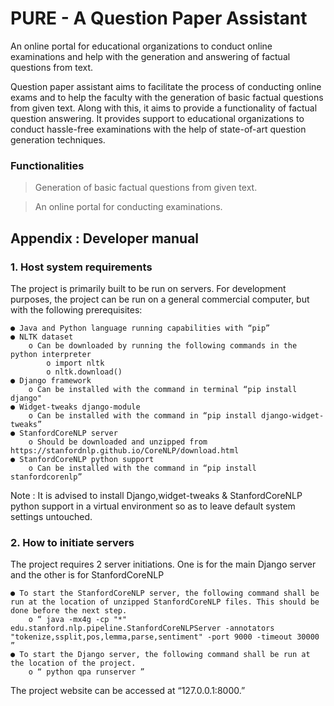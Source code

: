 # PURE - A Question Paper Assistant

An online portal for educational organizations to conduct online examinations and help with the generation and answering of factual questions from text. 

Question paper assistant aims to facilitate the process of conducting online exams and to help the faculty with the generation of basic factual questions from given text. Along with this, it aims to provide a functionality of factual question answering. It provides
support to educational organizations to conduct hassle-free examinations with the help of state-of-art question generation techniques.

### Functionalities

  >Generation of basic factual questions from given text.
  
  >An online portal for conducting examinations.
  
  
## Appendix : Developer manual

### 1. Host system requirements

The project is primarily built to be run on servers. For development purposes, the
project can be run on a general commercial computer, but with the following
prerequisites:

    ● Java and Python language running capabilities with “pip”
    ● NLTK dataset
        o Can be downloaded by running the following commands in the python interpreter
            o import nltk
            o nltk.download()
    ● Django framework
        o Can be installed with the command in terminal “pip install django"
    ● Widget-tweaks django-module
        o Can be installed with the command in “pip install django-widget-tweaks”
    ● StanfordCoreNLP server
        o Should be downloaded and unzipped from https://stanfordnlp.github.io/CoreNLP/download.html
    ● StanfordCoreNLP python support
        o Can be installed with the command in “pip install stanfordcorenlp”

Note : It is advised to install Django,widget-tweaks & StanfordCoreNLP python support in a virtual environment so as to leave default system settings untouched.


### 2. How to initiate servers

The project requires 2 server initiations. One is for the main Django server and the
other is for StanfordCoreNLP

    ● To start the StanfordCoreNLP server, the following command shall be run at the location of unzipped StanfordCoreNLP files. This should be done before the next step.
        o “ java -mx4g -cp "*" edu.stanford.nlp.pipeline.StanfordCoreNLPServer -annotators "tokenize,ssplit,pos,lemma,parse,sentiment" -port 9000 -timeout 30000 ”
    ● To start the Django server, the following command shall be run at the location of the project.
        o “ python qpa runserver ”



The project website can be accessed at “127.0.0.1:8000.”
